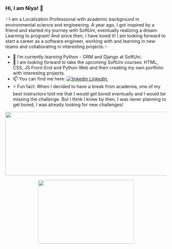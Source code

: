### Hi, I am Niya! 👋

✨I am a Localization Professional with academic background in environmental science and engineering. A year ago, I got inspired by a friend and started my journey with SoftUni, eventually realizing a dream: Learning to program! And since then, I have loved it! I am looking forward to start a career as a software engineer, working with and learning in new teams and collaborating in interesting projects.✨

- 🔭 I’m currently learning Python - ORM and Django at SoftUni.
- 🌱 I am looking forward to take the upcoming SoftUni courses: HTML, CSS, JS Front-End and Python Web and then creating my own portfolio with interesting projects.
- 📫 You can find me here: 
  <a href="https://www.linkedin.com/in/niya-mateeva-yondzhju-phd/" rel="nofollow noreferrer">
    <img src="https://i.stack.imgur.com/gVE0j.png" alt="linkedin"> LinkedIn
  </a> &nbsp; 
- ⚡ Fun fact: When I decided to have a break from academia, one of my best instructors told me that I would get bored eventually and I would be missing the challenge. But I think I knew by then, I was never planning to get bored, I was already looking for new challenges!
<p align="center">
  <img width="550" height="200" src="https://streak-stats.demolab.com?user=Polishko&theme=burnt-neon&hide_border=true">
</p>
<p align="center">
  <img width="300" height="200" src="https://github-readme-stats.vercel.app/api/top-langs/?username=Polishko&theme=vision-friendly-dark">
</p>


